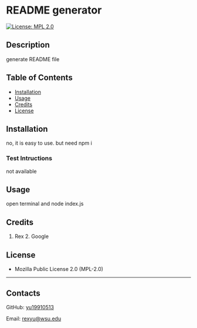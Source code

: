 # README generator
[![License: MPL 2.0](https://img.shields.io/badge/License-MPL%202.0-brightgreen.svg)](https://opensource.org/licenses/MPL-2.0)
## Description
generate README file
## Table of Contents
- [Installation](#installation)
- [Usage](#usage)
- [Credits](#credits)
- [License](#license)
## Installation
no, it is easy to use. but need npm i
### Test Intructions
not available

## Usage
open terminal and node index.js

## Credits
1. Rex 2. Google

## License
* Mozilla Public License 2.0 (MPL-2.0)
---
## Contacts
GitHub: [yu19910513](https://github.com/yu19910513/)

Email: [rexyu@wsu.edu](mailto:rexyu@wsu.edu)